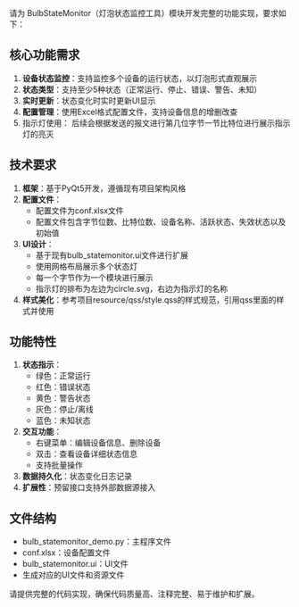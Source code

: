 请为 BulbStateMonitor（灯泡状态监控工具）模块开发完整的功能实现，要求如下：

## 核心功能需求
1. **设备状态监控**：支持监控多个设备的运行状态，以灯泡形式直观展示
2. **状态类型**：支持至少5种状态（正常运行、停止、错误、警告、未知）
3. **实时更新**：状态变化时实时更新UI显示
4. **配置管理**：使用Excel格式配置文件，支持设备信息的增删改查
5. 指示灯使用： 后续会根据发送的报文进行第几位字节一节比特位进行展示指示灯的亮灭

## 技术要求
1. **框架**：基于PyQt5开发，遵循现有项目架构风格
2. **配置文件**：
   - 配置文件为conf.xlsx文件
   - 配置文件包含字节位数、比特位数、设备名称、活跃状态、失效状态以及初始值
3. **UI设计**：
   - 基于现有bulb_statemonitor.ui文件进行扩展
   - 使用网格布局展示多个状态灯
   - 每一个字节作为一个模块进行展示
   - 指示灯的排布为左边为circle.svg，右边为指示灯的名称
4. **样式美化**：参考项目resource/qss/style.qss的样式规范，引用qss里面的样式并使用

## 功能特性
1. **状态指示**：
   - 绿色：正常运行
   - 红色：错误状态
   - 黄色：警告状态
   - 灰色：停止/离线
   - 蓝色：未知状态
2. **交互功能**：
   - 右键菜单：编辑设备信息、删除设备
   - 双击：查看设备详细状态信息
   - 支持批量操作
3. **数据持久化**：状态变化日志记录
4. **扩展性**：预留接口支持外部数据源接入

## 文件结构
- bulb_statemonitor_demo.py：主程序文件
- conf.xlsx：设备配置文件
- bulb_statemonitor.ui：UI文件
- 生成对应的UI文件和资源文件

请提供完整的代码实现，确保代码质量高、注释完整、易于维护和扩展。